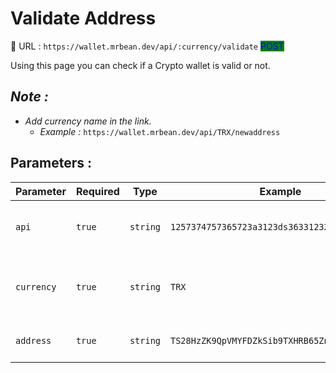 # Validate Address

:link: URL : `https://wallet.mrbean.dev/api/:currency/validate`  <mark style="color:blue;background-color:green;">POST</mark>&#x20;

Using this page you can check if a Crypto wallet is valid or not.

## _Note :_

* _Add currency name in the link._&#x20;
  * _Example :_ `https://wallet.mrbean.dev/api/TRX/newaddress`

## Parameters :

| Parameter  | Required | Type     | Example                                       | Description                                    |
| ---------- | -------- | -------- | --------------------------------------------- | ---------------------------------------------- |
| `api`      | `true`   | `string` | `1257374757365723a3123ds3633123213123421412a` | Get your API form your user dashboard.         |
| `currency` | `true`   | `string` | `TRX`                                         | send the currency you want to get balance for. |
| `address`  | `true`   | `string` | `TS28HzZK9QpVMYFDZkSib9TXHRB65Zni9D`          | send the address to be checked                 |

